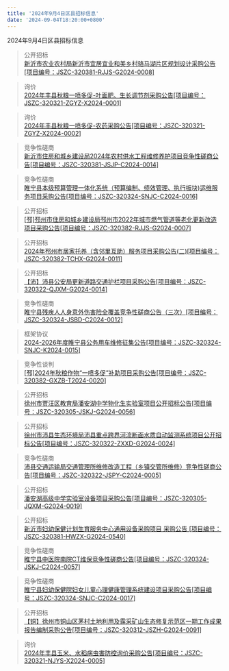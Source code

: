 ```yaml
---
title: '2024年9月4日区县招标信息'
date: '2024-09-04T18:20:00+0800'
---
```

2024年9月4日区县招标信息
<!--more-->
>公开招标<br>
>[新沂市农业农村局新沂市宜居宜业和美乡村骆马湖片区规划设计采购公告[项目编号：JSZC-320381-RJJS-G2024-0008]](http://czj.xz.gov.cn/Home/HomeDetails?type=0&articleid=679b4f3d-24f4-478e-8a32-2d6650d2d4fd)

>询价<br>
>[2024年丰县秋粮一喷多促-叶面肥、生长调节剂采购公告[项目编号：JSZC-320321-ZGYZ-X2024-0001]](http://czj.xz.gov.cn/Home/HomeDetails?type=0&articleid=cfa859a2-eac9-48b2-a4ce-fcfff18e8921)

>询价<br>
>[2024年丰县秋粮一喷多促-农药采购公告[项目编号：JSZC-320321-ZGYZ-X2024-0002]](http://czj.xz.gov.cn/Home/HomeDetails?type=0&articleid=d8623925-9eff-4814-8bb9-28af7dad9d4b)

>竞争性磋商<br>
>[新沂市住房和城乡建设局2024年农村供水工程维修养护项目竞争性磋商公告[项目编号：JSZC-320381-JSJP-C2024-0014]](http://czj.xz.gov.cn/Home/HomeDetails?type=0&articleid=164a1c49-e315-4af6-8fb2-5d5d20346cd0)

>竞争性磋商<br>
>[睢宁县本级预算管理一体化系统（预算编制、绩效管理、执行板块)运维服务项目采购公告[项目编号：JSZC-320324-SNJC-C2024-0016]](http://czj.xz.gov.cn/Home/HomeDetails?type=0&articleid=396debf4-3843-4411-8981-f0e393108302)

>公开招标<br>
>[[邳]邳州市住房和城乡建设局邳州市2022年城市燃气管道等老化更新改造项目采购公告[项目编号：JSZC-320382-RJJS-G2024-0007]](http://czj.xz.gov.cn/Home/HomeDetails?type=0&articleid=d7cfa3aa-e7b6-46c0-b6e7-3595673709e7)

>公开招标<br>
>[2024年邳州市居家托养（含邻里互助）服务项目采购公告(二)[项目编号：JSZC-320382-TCHX-G2024-0011]](http://czj.xz.gov.cn/Home/HomeDetails?type=0&articleid=a202f851-5421-4e98-9c61-0ada7f0a22fc)

>公开招标<br>
>[【沛】沛县公安局更新道路交通护栏项目采购公告[项目编号：JSZC-320322-QJXM-G2024-0014]](http://czj.xz.gov.cn/Home/HomeDetails?type=0&articleid=179d1bc4-6bd4-4db1-810e-5fd6aa93e035)

>竞争性磋商<br>
>[睢宁县残疾人人身意外伤害险全覆盖竞争性磋商公告（三次）[项目编号：JSZC-320324-JSBD-C2024-0012]](http://czj.xz.gov.cn/Home/HomeDetails?type=0&articleid=c9a954b0-14e8-46af-b842-2f2c784a7a50)

>框架协议<br>
>[2024-2026年度睢宁县公务用车维修征集公告[项目编号：JSZC-320324-SNJC-K2024-0015]](http://czj.xz.gov.cn/Home/HomeDetails?type=0&articleid=6fcb7a5d-7530-48f0-abca-dee4cde671c2)

>竞争性谈判<br>
>[[邳]2024年秋粮作物“一喷多促”补助项目采购公告[项目编号：JSZC-320382-GXZB-T2024-0020]](http://czj.xz.gov.cn/Home/HomeDetails?type=0&articleid=a2bbdd55-06a0-455a-b77a-59f12927a81b)

>公开招标<br>
>[徐州市贾汪区教育局潘安湖中学物化生实验室项目公开招标公告[项目编号：JSZC-320305-JSKJ-G2024-0056]](http://czj.xz.gov.cn/Home/HomeDetails?type=0&articleid=a223a897-690a-4e10-b390-f9b7b42bfe26)

>公开招标<br>
>[徐州市沛县生态环境局沛县重点跨界河流断面水质自动监测系统项目公开招标公告[项目编号：JSZC-320322-ZXXD-G2024-0024]](http://czj.xz.gov.cn/Home/HomeDetails?type=0&articleid=0a4b884d-789b-4509-8f36-f8e98d017f00)

>竞争性磋商<br>
>[沛县交通运输局交通管理所维修改造工程（乡镇交管所维修）竞争性磋商公告[项目编号：JSZC-320322-JSPY-C2024-0005]](http://czj.xz.gov.cn/Home/HomeDetails?type=0&articleid=b2278895-bf0a-4a0a-b4b8-236389de8a31)

>公开招标<br>
>[潘安湖高级中学实验室设备项目采购公告[项目编号：JSZC-320305-JQXM-G2024-0019]](http://czj.xz.gov.cn/Home/HomeDetails?type=0&articleid=058b6a16-7529-461d-9f31-4362936e7a52)

>公开招标<br>
>[新沂市妇幼保健计划生育服务中心通用设备采购项目 采购公告 [项目编号：JSZC-320381-HWZX-G2024-0540]](http://czj.xz.gov.cn/Home/HomeDetails?type=0&articleid=6b0cc673-8572-4de2-bded-505a9629b8d0)

>竞争性磋商<br>
>[睢宁县中医院南院CT维保竞争性磋商公告[项目编号：JSZC-320324-JSKJ-C2024-0057]](http://czj.xz.gov.cn/Home/HomeDetails?type=0&articleid=fed61a2a-9428-4bb9-a3d8-eb264cd1e258)

>竞争性磋商<br>
>[睢宁县妇幼保健院妇女儿童心理健康管理系统建设项目采购公告[项目编号：JSZC-320324-SNJC-C2024-0017]](http://czj.xz.gov.cn/Home/HomeDetails?type=0&articleid=9e266f2a-750f-4d53-83ed-3cc912d4a86c)

>公开招标<br>
>[【铜】徐州市铜山区茅村土地利用及露采矿山生态修复示范区一期工作成果报告编制采购公告[项目编号：JSZC-320312-JSZH-G2024-0091]](http://czj.xz.gov.cn/Home/HomeDetails?type=0&articleid=e832b81e-f8cd-4b26-9344-ad5b31be9c3a)

>询价<br>
>[2024年丰县玉米、水稻病虫害防控询价采购公告[项目编号：JSZC-320321-NJYS-X2024-0005]](http://czj.xz.gov.cn/Home/HomeDetails?type=0&articleid=36ff0706-e3b9-4e0d-b64c-2e52a452f307)

